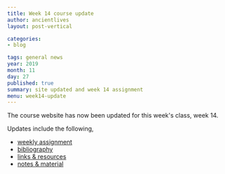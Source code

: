 ```yaml
---
title: Week 14 course update
author: ancientlives
layout: post-vertical

categories:
- blog

tags: general news
year: 2019
month: 11
day: 27
published: true
summary: site updated and week 14 assignment
menu: week14-update
---
```


The course website has now been updated for this week's class, week 14.

Updates include the following,

* [weekly assignment](/weekly_assignment)
* [bibliography](/bibliography)
* [links & resources](/links)
* [notes & material](/notes)
